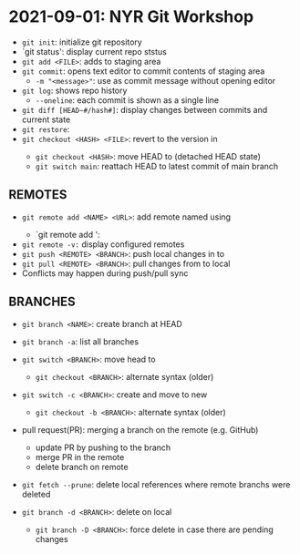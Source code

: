 # 2021-09-01: NYR Git Workshop

- `git init`: initialize git repository
- `git status': display current repo ststus
- `git add <FILE>`: adds <FILE> to staging area
- `git commit`: opens text editor to commit contents of staging area
  - `-m "<message>"`: use <message> as commit message without opening editor
- `git log`: shows repo history
  - `--oneline`: each commit is shown as a single line
- `git diff [HEAD~#/hash#]`: display changes between commits and current state
- `git restore`:
- `git checkout <HASH> <FILE>`: revert <FILE> to the version in <HASH>
  - `git checkout <HASH>`: move HEAD to <HASH> (detached HEAD state)
  - `git switch main`: reattach HEAD to latest commit of main branch

## REMOTES

- `git remote add <NAME> <URL>`: add remote named <NAME> using <URL>
  - `git remote add <NAME> <BRANCH>':
- `git remote -v:` display configured remotes
- `git push <REMOTE> <BRANCH>`: push local changes in <BRANCH> to <REMOTE>
- `git pull <REMOTE> <BRANCH>`: pull <BRANCH> changes from <REMOTE> to local  
- Conflicts may happen during push/pull sync  

## BRANCHES

- `git branch <NAME>`: create branch at HEAD
- `git branch -a`: list all branches
- `git switch <BRANCH>`: move head to <BRANCH>
  - `git checkout <BRANCH>`: alternate syntax (older)

- `git switch -c <BRANCH>`: create and move to new <BRANCH>
  - `git checkout -b <BRANCH>`: alternate syntax (older)

- pull request(PR): merging a branch on the remote (e.g. GitHub)
  - update PR by pushing to the branch
  - merge PR in the remote
  - delete branch on remote
- `git fetch --prune`: delete local references where remote branchs were deleted
- `git branch -d <BRANCH>`: delete <BRANCH> on local
  - `git branch -D <BRANCH>`: force delete <BRANCH> in case there are pending changes
